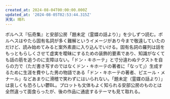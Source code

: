 ```yaml
---
created_at: 2024-08-04T00:00:00.000Z
updated_at: '2024-08-05T02:53:44.315Z'
天気: 晴れ
---
```


ボルヘス『伝奇集』と安部公房「題未定（霊媒の話より）」を少しずつ読む。ボルヘスはやたら固有名詞が多く難解というイメージがあり今まで敬遠していたのだけど、読み始めてみると案外素直に入り込んでいける。固有名詞の羅列は話をもっともらしくさせて虚実を曖昧にするための装飾的要素であり、知識がなくても話の筋を追うのに支障はない。「ドン・キホーテ」と寸分違わぬテクストを自らの力で（ただ書き写すのではなくドン・キホーテの著者に「なって」）生成するために生涯を費やした男の物語である「ドン・キホーテの著者、ピエール・メナール」などあまりに滑稽で笑わずにはいられない。「題未定（霊媒の話より）」は哀しくも恐ろしい鬱BL。プロットも文体もよく知られる安部公房のものとは全然違って面食らったが、後の作品に通底するテーマも見て取れる。
